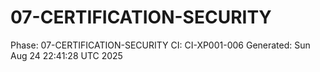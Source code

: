 # 07-CERTIFICATION-SECURITY
Phase: 07-CERTIFICATION-SECURITY
CI: CI-XP001-006
Generated: Sun Aug 24 22:41:28 UTC 2025
